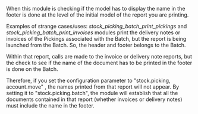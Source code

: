 When this module is checking if the model has to display the name in the footer
is done at the  level of the initial model of the report you are printing.

Examples of strange cases/uses:
*stock_picking_batch_print_pickings* and *stock_picking_batch_print_invoices* modules
print the delivery notes or invoices of the Pickings associated with the Batch,
but the report is being launched from the Batch. So, the header and footer
belongs to the Batch.

Within that report, calls are made to the invoice or delivery note reports,
but the check to see if the name of the document has to be printed in the
footer is done on the Batch.

Therefore, if you set the configuration parameter to "stock.picking, account.move"
, the names printed from that report will not appear.
By setting it to "stock.picking.batch", the module will establish that all the
documents contained in that report (whether invoices or delivery notes)
must include the name in the footer.

